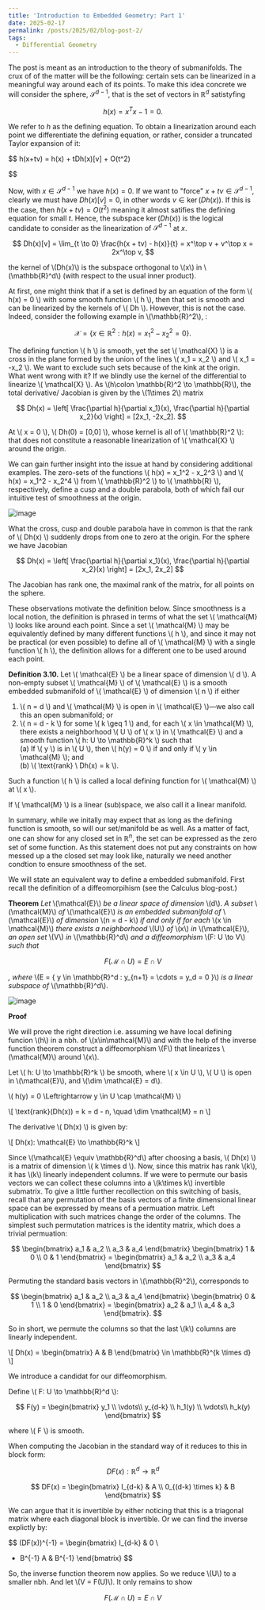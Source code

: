 ```yaml
---
title: 'Introduction to Embedded Geometry: Part 1'
date: 2025-02-17
permalink: /posts/2025/02/blog-post-2/
tags:
  - Differential Geometry
---
```


The post is meant as an introduction to the theory of submanifolds. The crux of of the matter will be the following: certain sets can be linearized in a meaningful way around each of its points. To make this idea concrete we will consider the sphere, $\mathcal{S}^{d-1}$, that is the set of vectors in $\mathbb{R}^d$ satistyfing

$$
h(x)= x^Tx-1 = 0.
$$

We refer to $h$ as the defining equation. To obtain a linearization around each point we differentiate the defining equation, or rather, consider a truncated Taylor expansion of it:

$$
h(x+tv) = h(x) + tDh(x)[v] + O(t^2) 

$$

Now, with $x\in \mathcal{S}^{d-1}$ we have $h(x)=0$. If we want to "force" $x + tv\in \mathcal{S}^{d-1}$, clearly we must have $Dh(x)[v]=0$, in other words $v\in \operatorname{ker}(Dh(x))$. If this is the case, then $h(x + tv) = O(t^2)$ meaning it almost satifies the defining equation for small $t$. Hence, the subspace $\operatorname{ker}(Dh(x))$ is the logical candidate to consider as the linearization of $\mathcal{S}^{d-1}$ at $x$.


$$
Dh(x)[v] = \lim_{t \to 0} \frac{h(x + tv) - h(x)}{t} = x^\top v + v^\top x = 2x^\top v,
$$

the kernel of \\(Dh(x)\\) is the subspace orthogonal to \\(x\\) in \\(\mathbb{R}^d\\) (with respect to the usual inner product). 

At first, one might think that if a set is defined by an equation of the form \\( h(x) = 0 \\) with some smooth function \\( h \\), then that set is smooth and can be linearized by the kernels of \\( Dh \\). However, this is not the case. Indeed, consider the following example in \\(\mathbb{R}^2\\), :

$$
\mathcal{X} = \{ x \in \mathbb{R}^2 : h(x) = x_1^2 - x_2^2 = 0 \}.
$$

The defining function \\( h \\) is smooth, yet the set \\( \mathcal{X} \\) is a cross in the plane formed by the union of the lines \\( x_1 = x_2 \\) and \\( x_1 = -x_2 \\). We want to exclude such sets because of the kink at the origin. What went wrong with it? If we blindly use the kernel of the differential to linearize \\( \mathcal{X} \\). As \\(h\colon \mathbb{R}^2 \to \mathbb{R}\\), the total derivative/ Jacobian is given by the \\(1\times 2\\) matrix

$$
Dh(x) = \left[ \frac{\partial h}{\partial x_1}(x), \frac{\partial h}{\partial x_2}(x) \right] = [2x_1, -2x_2].
$$

At \\\( x = 0 \\\), \\( Dh(0) = [0,0] \\), whose kernel is all of \\( \mathbb{R}^2 \\): that does not constitute a reasonable linearization of \\( \mathcal{X} \\) around the origin.

We can gain further insight into the issue at hand by considering additional examples. The zero-sets of the functions \\( h(x) = x_1^2 - x_2^3 \\) and \\( h(x) = x_1^2 - x_2^4 \\) from \\( \mathbb{R}^2 \\) to \\( \mathbb{R} \\), respectively, define a cusp and a double parabola, both of which fail our intuitive test of smoothness at the origin.


![image]({{site.baseurl}}/site/images/cross_cusp.png)


 What the cross, cusp and double parabola have in common is that the rank of \\( Dh(x) \\) suddenly drops from one to zero at the origin. For the sphere we have Jacobian

$$
Dh(x) = \left[ \frac{\partial h}{\partial x_1}(x), \frac{\partial h}{\partial x_2}(x) \right] = [2x_1, 2x_2]
$$

 The Jacobian has rank one, the maximal rank of the matrix, for all points on the sphere. 






These observations motivate the definition below. Since smoothness is a local notion, the definition is phrased in terms of what the set \\( \mathcal{M} \\) looks like around each point. Since a set \\( \mathcal{M} \\) may be equivalently defined by many different functions \\( h \\), and since it may not be practical (or even possible) to define all of \\( \mathcal{M} \\) with a single function \\( h \\), the definition allows for a different one to be used around each point.

**Definition 3.10.** Let \\( \mathcal{E} \\) be a linear space of dimension \\( d \\). A non-empty subset \\( \mathcal{M} \\) of \\( \mathcal{E} \\) is a smooth embedded submanifold of \\( \mathcal{E} \\) of dimension \\( n \\) if either  

1. \\( n = d \\) and \\( \mathcal{M} \\) is open in \\( \mathcal{E} \\)—we also call this an open submanifold; or  
2. \\( n = d - k \\) for some \\( k \geq 1 \\) and, for each \\( x \in \mathcal{M} \\), there exists a neighborhood \\( U \\) of \\( x \\) in \\( \mathcal{E} \\) and a smooth function \\( h: U \to \mathbb{R}^k \\) such that  
   (a) If \\( y \\) is in \\( U \\), then \\( h(y) = 0 \\) if and only if \\( y \in \mathcal{M} \\); and  
   (b) \\( \text{rank} \ Dh(x) = k \\).  

Such a function \\( h \\) is called a local defining function for \\( \mathcal{M} \\) at \\( x \\).  

If \\( \mathcal{M} \\) is a linear (sub)space, we also call it a linear manifold.

In summary, while we initally may expect that as long as the defining function is smooth, so will our set/manifold be as well. As a matter of fact, one can show for any closed set in $\mathbb{R}^n$, the set can be expressed as the zero set of some function. As this statement does not put any constraints on how messed up a the closed set may look like, naturally we need another condtion to ensure smoothness of the set. 


We will state an equivalent way to define a embedded submanifold. First recall the definition of a diffeomorpihism (see the Calculus blog-post.)

**Theorem** *Let* \\(\mathcal{E}\\) *be a linear space of dimension* \\(d\\). *A subset* \\(\mathcal{M}\\) *of* \\(\mathcal{E}\\) *is an embedded submanifold of* \\(\mathcal{E}\\) *of dimension* \\(n = d - k\\) *if and only if for each* \\(x \in \mathcal{M}\\) *there exists a neighborhood* \\(U\\) *of* \\(x\\) *in* \\(\mathcal{E}\\), *an open set* \\(V\\) *in* \\(\mathbb{R}^d\\) *and a diffeomorphism* \\(F: U \to V\\) *such that* 

$$
F(\mathcal{M} \cap U) = E \cap V
$$

*, where* \\(E = \{ y \in \mathbb{R}^d : y_{n+1} = \cdots = y_d = 0 \}\\) *is a linear subspace of* \\(\mathbb{R}^d\\).


![image]({{site.baseurl}}/site/images/submanifolds-intution.png)



**Proof**

We will prove the right direction i.e. assuming we have local defining funcion \\(h\\) in a nbh. of \\(x\in\mathcal{M}\\) and with the help of the inverse function theorem construct a diffeomorphism \\(F\\) that linearizes \\(\mathcal{M}\\) around \\(x\\).


Let \\( h: U \to \mathbb{R}^k \\) be smooth, where \\( x \in U \\), \\( U \\) is open in \\(\mathcal{E}\\), and \\(\dim \mathcal{E} = d\\).

\\( h(y) = 0 \Leftrightarrow y \in U \cap \mathcal{M} \\)

\\[
\text{rank}(Dh(x)) = k = d - n, \quad \dim \mathcal{M} = n
\\]

The derivative \\( Dh(x) \\) is given by:

\\[
Dh(x): \mathcal{E} \to \mathbb{R}^k
\\]

Since \\(\mathcal{E} \equiv \mathbb{R}^d\\) after choosing a basis, \\( Dh(x) \\) is a matrix of dimension \\( k \times d \\). Now, since this matrix has rank \\(k\\), it has \\(k\\) linearly independent columns. If we were to permute our basis vectors we can collect these columns into a \\(k\times k\\) invertible submatrix. To give a little further recollection on this switching of basis, recall that any permutation of the basis vectors of a finite dimensional linear space can be expressed by means of a permuation matrix. Left multiplication with such matrices change the order of the columns. The simplest such permutation matrices is the identity matrix, which does a trivial permuation:

$$
\begin{bmatrix}
a_1 & a_2 \\
a_3 & a_4
\end{bmatrix}
\begin{bmatrix}
1 & 0 \\
0 & 1
\end{bmatrix} =
\begin{bmatrix}
a_1 & a_2 \\
a_3 & a_4
\end{bmatrix}
$$

Permuting the standard basis vectors in \\(\mathbb{R}^2\\), corresponds to

$$
\begin{bmatrix}
a_1 & a_2 \\
a_3 & a_4
\end{bmatrix}
\begin{bmatrix}
0 & 1 \\
1 & 0
\end{bmatrix} =
\begin{bmatrix}
a_2 & a_1 \\
a_4 & a_3
\end{bmatrix}.
$$

So in short, we permute the columns so that the last \\(k\\) columns are linearly independent.

\\[
Dh(x) =
\begin{bmatrix}
A & B
\end{bmatrix}
\in \mathbb{R}^{k \times d}
\\]


We introduce a candidat  for our diffeomorphism. 

Define \\( F: U \to \mathbb{R}^d \\):

$$
F(y) =
\begin{bmatrix}
y_1 \\
\vdots\\
y_{d-k} \\
h_1(y) \\
\vdots\\
h_k(y)
\end{bmatrix}
$$

where \\( F \\) is smooth.

When computing the Jacobian in the standard way of it reduces to this in block form:

$$
DF(x): \mathbb{R}^d \to \mathbb{R}^d
$$

$$
DF(x) =
\begin{bmatrix}
I_{d-k} & A \\
0_{(d-k) \times k} & B
\end{bmatrix}
$$

We can argue that it is invertible by either noticing that this is a triagonal matrix where each diagonal block is invertible. Or we can find the inverse explictly by:

$$
(DF(x))^{-1} =
\begin{bmatrix}
I_{d-k} & 0 \\
- B^{-1} A & B^{-1}
\end{bmatrix}
$$


So, the inverse function theorem now applies. So we reduce \\(U\\) to a smaller nbh. And let \\(V = F(U)\\). It only remains to show 


$$
F(\mathcal{M} \cap U) = E \cap V
$$
